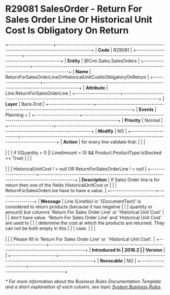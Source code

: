 ﻿---
erp.type: business-rule
erp.entity: Crm.Sales.SalesOrders
---

# R29081 SalesOrder - Return For Sales Order Line Or Historical Unit Cost Is Obligatory On Return
+----------------------+-----------------------------------------------------------------------------------------------+
| **Code**             | R29081                                                                                        |
+----------------------+-----------------------------------------------------------------------------------------------+
| **Entity**           | @Crm.Sales.SalesOrders                                                                        |
+----------------------+-----------------------------------------------------------------------------------------------+
| **Name**             | ReturnForSalesOrderLineOrHistoricalUnitCostIsObligatoryOnReturn                               |
+----------------------+-----------------------------------------------------------------------------------------------+
| **Attribute**        | Line.ReturnForSalesOrderLine                                                                  |
+----------------------+-----------------------------------------------------------------------------------------------+
| **Layer**            | Back-End                                                                                      |
+----------------------+-----------------------------------------------------------------------------------------------+
| **Events**           | Planning +                                                                                    |
+----------------------+-----------------------------------------------------------------------------------------------+
| **Priority**         | Normal                                                                                        |
+----------------------+-----------------------------------------------------------------------------------------------+
| **Modify**           | NO                                                                                            |
+----------------------+-----------------------------------------------------------------------------------------------+
| **Action**           | for every line validate that:                                                                 |
|                      | <br/><br/>                                                                                    |
|                      | if ((Quantity \< 0 \|\| LineAmount \< 0) && Product.ProductType.IsStocked == True)            |
|                      | <br/><br/>                                                                                    |
|                      | HistoricalUnitCost ! = null OR ReturnForSalesOrderLine ! = null                               |
+----------------------+-----------------------------------------------------------------------------------------------+
| **Description**      | If Sales Order line is for return then one of the fields HistoricalUnitCost or                |
|                      | ReturnForSalesOrderLine have to have а value.                                                 |
+----------------------+-----------------------------------------------------------------------------------------------+
| **Message**          | Line {LineNo} in \'{DocumentText}\' is considered to return products (because it has negative |
|                      | quantity or amount) but columns \'Return For Sales Order Line\' or \'Historical Unit Cost\'   |
|                      | don\'t have value. \'Return For Sales Order Line\' and \'Historical Unit Cost\' are used to   |
|                      | determine the cost at which the products are returned. They can not be both empty in this     |
|                      | case.                                                                                         |
|                      | <br/><br/>                                                                                    |
|                      | Please fill in \'Return For Sales Order Line\' or  \'Historical Unit Cost\'.                  |
+----------------------+-----------------------------------------------------------------------------------------------+
| **Introduced In      | 2018.2                                                                                        |
| Version**            |                                                                                               |
+----------------------+-----------------------------------------------------------------------------------------------+
| **Revocable**        | NO                                                                                            |
+----------------------+-----------------------------------------------------------------------------------------------+

*\* For more information about the Business Rules Documentation Template and a short explanation of each column, see
topic [System Business Rules](../templates/template-description-system-business-rules.md).*
